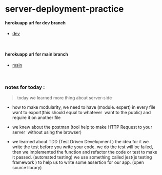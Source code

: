 # server-deployment-practice

#### herokuapp url for dev branch

* [dev](https://raghad-server-deploy-dev.herokuapp.com/)

<br>

#### herokuapp url for main branch

* [main](https://raghad-server-deploy-prod.herokuapp.com/)

<br>

### notes for today :

> today we learned more thing about server-side

* how to make modularity, we need to have (module. expert) in every file want to export(this should equal to whatever  want to the public)
and require it on another file

* we knew about the postman (tool help to make HTTP Request to your server  without using the browser)

* we learned about TDD (Test Driven Development ) the idea for it we write the test before you write your code. we do the test will be failed, then we implemented the function and refactor the code or test to make it passed. (automated testing)
we use something called jest(js testing framework ) to help us to write some assertion for our app. (open source library)
